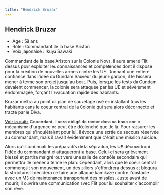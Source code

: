 ```yaml
---
title: "Hendrick Bruzar"
---
```


Hendrick Bruzar
---------------


- Age : 58 ans  
- Rôle : Commandant de la base Ariston  
- Voix japonaise : Ikuya Sawaki


Commandant de la base Ariston sur la Colonie Nova, il aura amené Flit dessus pour exploiter les connaissances et compétences dont il dispose pour la création de nouvelles armes contre les UE. Donnant une entière confiance dans l'idée du Gundam Sauveur du jeune garçon, il le laissera mener à terme son projet jusqu'au bout. Puis, lorsque les tests du Gundam devaient commencer, la colonie sera attaquée par les UE et sévèrement endommagée, forçant l'évacuation rapide des habitants. 


Bruzar mettra au point un plan de sauvetage osé en installant tous les habitants dans le coeur central de la Colonie qui sera alors déconnecté et tracté par le Diva.


[Voir la suite](javascript:spoiler();)
Cependant, il sera obligé de rester dans sa base car le mécanisme d'urgence ne peut être déclenché que de là. Pour rassurer les membres qui s'inquiétaient pour lui, il évoca une sortie de secours réservée au commandant, mais il savait évidemment que c'était une mission suicide. 


Alors qu'il continuait les préparatifs de la sépration, les UE découvriront l'idée du commandant et attaqueront la base. Celui-ci sera grièvement blessé et partira malgré tout vers une salle de contrôle secondaire qui permettra de mener à terme le plan. Cependant, alors que le coeur central commençait son mouvement, un des piliers s'effondrera dessus et bloqura la structure. Il décidera de faire une attaque kamikaze contre l'obstacle avec un MS de maintenance transportant des missiles. Juste avant de mourir, il ouvrira une communication avec Flit pour lui souhaiter d'accomplir son rêve.  


